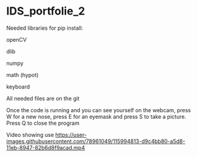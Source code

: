 # IDS_portfolie_2

Needed libraries for pip install:

openCV

dlib

numpy

math (hypot)

keyboard

All needed files are on the git

Once the code is running and you can see yourself on the webcam, press W for a new nose, press E for an eyemask and press S to take a picture. Press Q to close the program

Video showing use
https://user-images.githubusercontent.com/78961049/115994813-d9c4bb80-a5d8-11eb-8947-82b6d8f9acad.mp4

